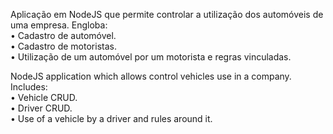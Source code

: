 Aplicação em NodeJS que permite controlar a utilização dos automóveis de uma empresa. Engloba:   
• Cadastro de automóvel.   
• Cadastro de motoristas.   
• Utilização de um automóvel por um motorista e regras vinculadas.   


NodeJS application which allows control vehicles use in a company. Includes:   
• Vehicle CRUD.   
• Driver CRUD.   
• Use of a vehicle by a driver and rules around it.


